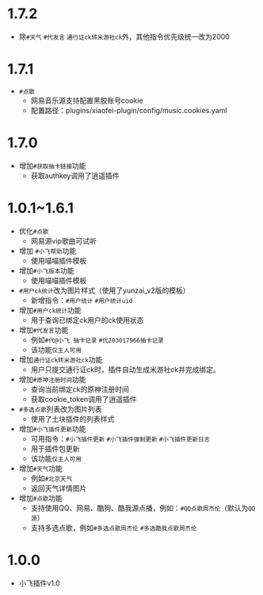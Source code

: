 ﻿
# 1.7.2
* 除`#天气` `#代发言` `通行证ck转米游社ck`外，其他指令优先级统一改为2000

# 1.7.1
* `#点歌`
	* 网易音乐源支持配置黑胶账号cookie
	* 配置路径：plugins/xiaofei-plugin/config/music.cookies.yaml

# 1.7.0
* 增加`#获取抽卡链接`功能
	* 获取authkey调用了逍遥插件

# 1.0.1~1.6.1
* 优化`#点歌`
	* 网易源vip歌曲可试听
* 增加 `#小飞帮助`功能
	* 使用喵喵插件模板
* 增加`#小飞版本`功能
	* 使用喵喵插件模板
* `#用户ck统计`改为图片样式（使用了yunzai_v2版的模板）
	* 新增指令：`#用户统计` `#用户统计uid`
* 增加`#用户ck统计`功能
	* 用于查询已绑定ck用户的ck使用状态
* 增加`#代发言`功能
	* 例如`#代@小飞 抽卡记录` `#代203017966抽卡记录`
	* 该功能`仅主人可用`
* 增加`通行证ck转米游社ck`功能
	* 用户只提交通行证ck时，插件自动生成米游社ck并完成绑定。
* 增加`#原神注册时间`功能
	* 查询当前绑定ck的原神注册时间
	* 获取cookie_token调用了逍遥插件
* `#多选点歌`列表改为图片列表
	* 使用了土块插件的列表样式
* 增加`#小飞插件更新`功能
	* 可用指令：`#小飞插件更新` `#小飞插件强制更新` `#小飞插件更新日志`
	* 用于插件包更新
	* 该功能`仅主人可用`
* 增加`#天气`功能
	* 例如`#北京天气`
	* 返回天气详情图片
* 增加`#点歌`功能
	* 支持使用QQ、网易、酷狗、酷我源点播，例如：`#QQ点歌周杰伦`（默认为`QQ源`）
	* 支持多选点歌，例如`#多选点歌周杰伦` `#多选酷我点歌周杰伦`

# 1.0.0
* 小飞插件v1.0